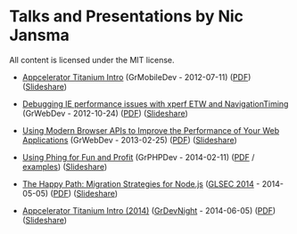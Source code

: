 # Talks and Presentations by Nic Jansma

All content is licensed under the MIT license.


* [Appcelerator Titanium Intro](appcelerator-titanium-intro/) (GrMobileDev - 2012-07-11) ([PDF](https://github.com/nicjansma/talks/blob/master/appcelerator-titanium-intro/appcelerator-titanium-intro.pdf?raw=true)) ([Slideshare](http://www.slideshare.net/nicjansma/appcelerator-titanium-intro))

* [Debugging IE performance issues with xperf ETW and NavigationTiming](debugging-ie-performance-issues-with-xperf-etw-and-navigationtiming/) (GrWebDev - 2012-10-24) ([PDF](https://github.com/nicjansma/talks/blob/master/debugging-ie-performance-issues-with-xperf-etw-and-navigationtiming/debugging-ie-performance-issues-with-xperf-etw-and-navigationtiming.pdf?raw=true)) ([Slideshare](http://www.slideshare.net/nicjansma/debugging-ie-performance-issues-with-xperf-etw-and-navigationtiming))

* [Using Modern Browser APIs to Improve the Performance of Your Web Applications](using-modern-browser-apis-to-improve-the-performance-of-your-web-applications) (GrWebDev - 2013-02-25) ([PDF](https://github.com/nicjansma/talks/blob/master/using-modern-browser-apis-to-improve-the-performance-of-your-web-applications/using-modern-browser-apis-to-improve-the-performance-of-your-web-applications.pdf?raw=true)) ([Slideshare](http://www.slideshare.net/nicjansma/using-modern-browser-apis-to-improve-the-performance-of-your-web-applications))

* [Using Phing for Fun and Profit](using-phing-for-fun-and-profit/presentation/index.html) (GrPHPDev - 2014-02-11) ([PDF](https://github.com/nicjansma/talks/blob/master/using-phing-for-fun-and-profit/using-phing-for-fun-and-profit.pdf?raw=true) / [examples](using-phing-for-fun-and-profit/examples)) ([Slideshare](http://www.slideshare.net/nicjansma/using-phingforfunandprofit))

* [The Happy Path: Migration Strategies for Node.js](the-happy-path-migration-strategies-for-nodejs/index.html) ([GLSEC 2014](http://glsec.softwaregr.org/) - 2014-05-05) ([PDF](https://github.com/nicjansma/talks/blob/master/the-happy-path-migration-strategies-for-nodejs/the-happy-path-migration-strategies-for-nodejs.pdf?raw=true)) ([Slideshare](http://www.slideshare.net/nicjansma/the-happy-path-migration-strategies-for-nodejs))

* [Appcelerator Titanium Intro (2014)](appcelerator-titanium-intro-2014/) ([GrDevNight](http://grdevnight.org/) - 2014-06-05) ([PDF](https://github.com/nicjansma/talks/blob/master/appcelerator-titanium-intro-2014/appcelerator-titanium-intro-2014.pdf?raw=true)) ([Slideshare](http://www.slideshare.net/nicjansma/appcelerator-titanium-intro-2014))